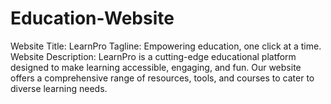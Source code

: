 # Education-Website
Website Title: LearnPro  Tagline: Empowering education, one click at a time.  Website Description: LearnPro is a cutting-edge educational platform designed to make learning accessible, engaging, and fun. Our website offers a comprehensive range of resources, tools, and courses to cater to diverse learning needs.

